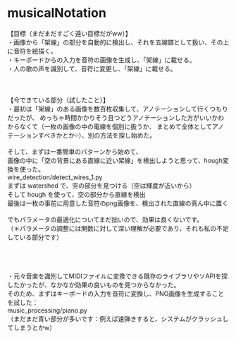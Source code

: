 # musicalNotation

【目標（まだまだすごく遠い目標だがww）】  
・画像から「架線」の部分を自動的に検出し、それを五線譜として扱い、その上に音符を絵描く。  
・キーボードからの入力を音符の画像を生成し、「架線」に載せる。  
・人の歌の声を識別して、音符に変更し、「架線」に載せる。     
<br>
<br>      
【今できている部分（試したこと）】  
・最初は「架線」のある画像を数百枚収集して、アノテーションして行くつもりだったが、
めっちゃ時間かかりそう且つどうアノテーションした方がいいかわからなくて（一枚の画像の中の電線を個別に扱うか、
まとめて全体としてアノテーションすべきかとか💦）、別の方法を探し始めた。
<br>
<br>
そして、まずは一番簡単のパターンから始めて、  
画像の中に「空の背景にある直線に近い架線」を検出しようと思って、hough変換を使った。  
wire_detection/detect_wires_1.py  
まずは watershed で、空の部分を見つける（空は輝度が近いから）  
そして hough を使って、空の部分から直線を検出  
最後は一枚の事前に用意した音符のpng画像を、検出された直線の真ん中に置く  
<br>
でもパラメータの最適化についてまだ拙いので、効果は良くないです。  
（＊パラメータの調整には関数に対して深い理解が必要であり、それも私の不足している部分です）  
<br>
<br> 
<br>
<br> 
・元々音楽を識別してMIDIファイルに変換できる既存のライブラリやソAPIを探したかったが、なかなか効果の良いものを見つからなかった。  
そのため、まずはキーボードの入力を音符に変換し、PNG画像を生成することを試した：  
music_processing/piano.py  
（まだまだ青い部分が多いです：例えば速弾きすると、システムがクラッシュしてしまうとかw）  



